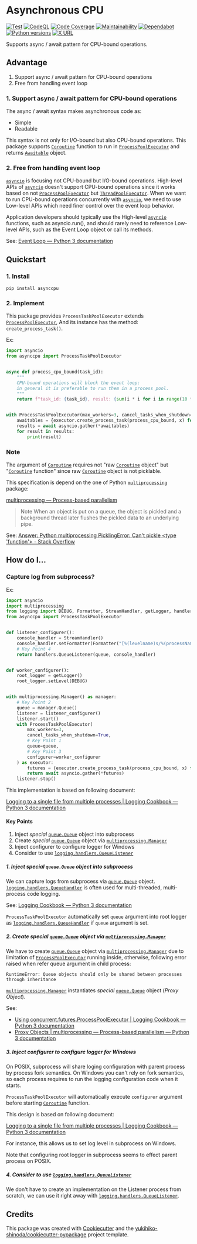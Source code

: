# Asynchronous CPU

[![Test](https://github.com/yukihiko-shinoda/asynccpu/workflows/Test/badge.svg)](https://github.com/yukihiko-shinoda/asynccpu/actions?query=workflow%3ATest)
[![CodeQL](https://github.com/yukihiko-shinoda/asynccpu/workflows/CodeQL/badge.svg)](https://github.com/yukihiko-shinoda/asynccpu/actions?query=workflow%3ACodeQL)
[![Code Coverage](https://qlty.sh/gh/yukihiko-shinoda/projects/asynccpu/coverage.svg)](https://qlty.sh/gh/yukihiko-shinoda/projects/asynccpu)
[![Maintainability](https://qlty.sh/gh/yukihiko-shinoda/projects/asynccpu/maintainability.svg)](https://qlty.sh/gh/yukihiko-shinoda/projects/asynccpu)
[![Dependabot](https://flat.badgen.net/github/dependabot/yukihiko-shinoda/asynccpu?icon=dependabot)](https://github.com/yukihiko-shinoda/asynccpu/security/dependabot)
[![Python versions](https://img.shields.io/pypi/pyversions/asynccpu.svg)](https://pypi.org/project/asynccpu)
[![X URL](https://img.shields.io/twitter/url?style=social&url=https%3A%2F%2Fgithub.com%2Fyukihiko-shinoda%2Fasynccpu)](https://x.com/intent/post?text=Asynchronous%20CPU&url=https%3A%2F%2Fpypi.org%2Fproject%2Fasynccpu%2F&hashtags=python)

Supports async / await pattern for CPU-bound operations.

## Advantage

1. Support async / await pattern for CPU-bound operations
2. Free from handling event loop

### 1. Support async / await pattern for CPU-bound operations

The async / await syntax makes asynchronous code as:

- Simple
- Readable

This syntax is not only for I/O-bound but also CPU-bound operations.
This package supports [`Coroutine`] function to run in [`ProcessPoolExecutor`] and returns [`Awaitable`] object.

### 2. Free from handling event loop

[`asyncio`] is focusing not CPU-bound but I/O-bound operations.
High-level APIs of [`asyncio`] doesn't support CPU-bound operations
since it works based on not [`ProcessPoolExecutor`] but [`ThreadPoolExecutor`].
When we want to run CPU-bound operations concurrently with [`asyncio`],
we need to use Low-level APIs which need finer control over the event loop behavior.

Application developers should typically use the High-level [`asyncio`] functions, such as asyncio.run(),
and should rarely need to reference Low-level APIs, such as the Event Loop object or call its methods.

See: [Event Loop — Python 3 documentation](https://docs.python.org/3/library/asyncio-eventloop.html)

## Quickstart

### 1. Install

```console
pip install asynccpu
```

### 2. Implement

This package provides `ProcessTaskPoolExecutor` extends [`ProcessPoolExecutor`],
And its instance has the method: `create_process_task()`.

Ex:

```python
import asyncio
from asynccpu import ProcessTaskPoolExecutor


async def process_cpu_bound(task_id):
    """
    CPU-bound operations will block the event loop:
    in general it is preferable to run them in a process pool.
    """
    return f"task_id: {task_id}, result: {sum(i * i for i in range(10 ** 7))}"


with ProcessTaskPoolExecutor(max_workers=3, cancel_tasks_when_shutdown=True) as executor:
    awaitables = {executor.create_process_task(process_cpu_bound, x) for x in range(10)}
    results = await asyncio.gather(*awaitables)
    for result in results:
        print(result)
```

### Note

The argument of [`Coroutine`] requires not "raw [`Coroutine`] object" but "[`Coroutine`] function"
since raw [`Coroutine`] object is not picklable.

This specification is depend on the one of Python [`multiprocessing`] package:

[multiprocessing — Process-based parallelism]

> Note When an object is put on a queue, the object is pickled
> and a background thread later flushes the pickled data to an underlying pipe.

<!-- markdownlint-disable-next-line no-inline-html -->
See: [Answer: Python multiprocessing PicklingError: Can't pickle <type 'function'> - Stack Overflow]

<!-- markdownlint-disable no-trailing-punctuation -->
## How do I...
<!-- markdownlint-enable no-trailing-punctuation -->

<!-- markdownlint-disable no-trailing-punctuation -->
### Capture log from subprocess?
<!-- markdownlint-enable no-trailing-punctuation -->

Ex:

```python
import asyncio
import multiprocessing
from logging import DEBUG, Formatter, StreamHandler, getLogger, handlers
from asynccpu import ProcessTaskPoolExecutor


def listener_configurer():
    console_handler = StreamHandler()
    console_handler.setFormatter(Formatter("[%(levelname)s/%(processName)s] %(message)s"))
    # Key Point 4
    return handlers.QueueListener(queue, console_handler)


def worker_configurer():
    root_logger = getLogger()
    root_logger.setLevel(DEBUG)


with multiprocessing.Manager() as manager:
    # Key Point 2
    queue = manager.Queue()
    listener = listener_configurer()
    listener.start()
    with ProcessTaskPoolExecutor(
        max_workers=3,
        cancel_tasks_when_shutdown=True,
        # Key Point 1
        queue=queue,
        # Key Point 3
        configurer=worker_configurer
    ) as executor:
        futures = {executor.create_process_task(process_cpu_bound, x) for x in range(10)}
        return await asyncio.gather(*futures)
    listener.stop()
```

This implementation is based on following document:

[Logging to a single file from multiple processes | Logging Cookbook — Python 3 documentation]

#### Key Points

1. Inject *special* [`queue.Queue`] object into subprocess
2. Create *special* [`queue.Queue`] object via [`multiprocessing.Manager`]
3. Inject configurer to configure logger for Windows
4. Consider to use [`logging.handlers.QueueListener`]

##### 1. Inject *special* `queue.Queue` object into subprocess

We can capture logs from subprocess via [`queue.Queue`] object.
[`logging.handlers.QueueHandler`] is often used for multi-threaded, multi-process code logging.

See: [Logging Cookbook — Python 3 documentation]

`ProcessTaskPoolExecutor` automatically set `queue` argument into root logger as [`logging.handlers.QueueHandler`] if `queue` argument is set.

##### 2. Create *special* [`queue.Queue`] object via [`multiprocessing.Manager`]

We have to create [`queue.Queue`] object via [`multiprocessing.Manager`] due to limitation of [`ProcessPoolExecutor`] running inside,
otherwise, following error raised when refer queue argument in child process:

```console
RuntimeError: Queue objects should only be shared between processes through inheritance
```

[`multiprocessing.Manager`] instantiates *special* [`queue.Queue`] object (*Proxy Object*).

See:

- [Using concurrent.futures.ProcessPoolExecutor | Logging Cookbook — Python 3 documentation]
- [Proxy Objects | multiprocessing — Process-based parallelism — Python 3 documentation]

##### 3. Inject configurer to configure logger for Windows

On POSIX, subprocess will share loging configuration with parent process by process fork semantics.
On Windows you can't rely on fork semantics,
so each process requires to run the logging configuration code when it starts.

`ProcessTaskPoolExecutor` will automatically execute `configurer` argument
before starting [`Coroutine`] function.

This design is based on following document:

[Logging to a single file from multiple processes | Logging Cookbook — Python 3 documentation]

For instance, this allows us to set log level in subprocess on Windows.

Note that configuring root logger in subprocess seems to effect parent process on POSIX.

##### 4. Consider to use [`logging.handlers.QueueListener`]

We don't have to create an implementation on the Listener process from scratch, we can use it right away with [`logging.handlers.QueueListener`].

## Credits

This package was created with [Cookiecutter] and the [yukihiko-shinoda/cookiecutter-pypackage] project template.

[`Coroutine`]: https://docs.python.org/3/library/asyncio-task.html#coroutines
[`ProcessPoolExecutor`]: https://docs.python.org/3/library/concurrent.futures.html#processpoolexecutor
[`Awaitable`]: https://docs.python.org/3/library/asyncio-task.html#awaitables
[`asyncio`]: https://docs.python.org/3/library/asyncio.html
[`ThreadPoolExecutor`]: https://docs.python.org/3/library/concurrent.futures.html#threadpoolexecutor
[`multiprocessing`]: https://docs.python.org/3/library/multiprocessing.html
[multiprocessing — Process-based parallelism]: https://docs.python.org/3/library/multiprocessing.html
<!-- markdownlint-disable-next-line no-inline-html -->
[Answer: Python multiprocessing PicklingError: Can't pickle <type 'function'> - Stack Overflow]: https://stackoverflow.com/a/8805244/12721873
[Logging to a single file from multiple processes | Logging Cookbook — Python 3 documentation]: https://docs.python.org/3/howto/logging-cookbook.html#logging-to-a-single-file-from-multiple-processes
[`queue.Queue`]: (https://docs.python.org/3/library/queue.html#queue.Queue)
[`multiprocessing.Manager`]: https://docs.python.org/3/library/multiprocessing.html#managers
[`logging.handlers.QueueListener`]: https://docs.python.org/3/library/logging.handlers.html#queuelistener
[`logging.handlers.QueueHandler`]: https://docs.python.org/3/library/logging.handlers.html#queuehandler
[Logging Cookbook — Python 3 documentation]: https://docs.python.org/3/howto/logging-cookbook.html
[Using concurrent.futures.ProcessPoolExecutor | Logging Cookbook — Python 3 documentation]: https://docs.python.org/3/howto/logging-cookbook.html#using-concurrent-futures-processpoolexecutor
[Proxy Objects | multiprocessing — Process-based parallelism — Python 3 documentation]: https://docs.python.org/3/library/multiprocessing.html#multiprocessing-proxy-objects
[Cookiecutter]: https://github.com/audreyr/cookiecutter
[yukihiko-shinoda/cookiecutter-pypackage]: https://github.com/audreyr/cookiecutter-pypackage
